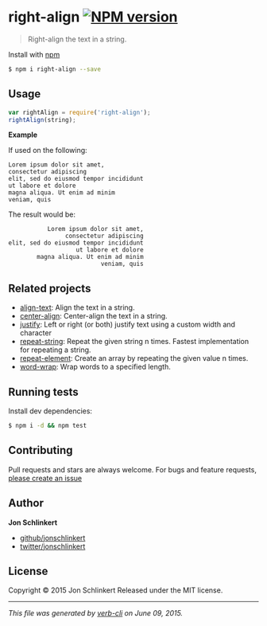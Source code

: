 # right-align [![NPM version](https://badge.fury.io/js/right-align.svg)](http://badge.fury.io/js/right-align)

> Right-align the text in a string.

Install with [npm](https://www.npmjs.com/)

```sh
$ npm i right-align --save
```








































































<extoc></extoc>

## Usage

```js
var rightAlign = require('right-align');
rightAlign(string);
```

**Example**

If used on the following:

```
Lorem ipsum dolor sit amet,
consectetur adipiscing
elit, sed do eiusmod tempor incididunt
ut labore et dolore
magna aliqua. Ut enim ad minim
veniam, quis
```

The result would be:

```
           Lorem ipsum dolor sit amet,
                consectetur adipiscing
elit, sed do eiusmod tempor incididunt
                   ut labore et dolore
        magna aliqua. Ut enim ad minim
                          veniam, quis
```

## Related projects

* [align-text](https://github.com/jonschlinkert/align-text): Align the text in a string.
* [center-align](https://github.com/jonschlinkert/center-align): Center-align the text in a string.
* [justify](https://github.com/bahamas10/node-justify): Left or right (or both) justify text using a custom width and character
* [repeat-string](https://github.com/jonschlinkert/repeat-string): Repeat the given string n times. Fastest implementation for repeating a string.
* [repeat-element](https://github.com/jonschlinkert/repeat-element): Create an array by repeating the given value n times.
* [word-wrap](https://github.com/jonschlinkert/word-wrap): Wrap words to a specified length.

## Running tests

Install dev dependencies:

```sh
$ npm i -d && npm test
```

## Contributing

Pull requests and stars are always welcome. For bugs and feature requests, [please create an issue](https://github.com/jonschlinkert/right-align/issues/new)

## Author

**Jon Schlinkert**

+ [github/jonschlinkert](https://github.com/jonschlinkert)
+ [twitter/jonschlinkert](http://twitter.com/jonschlinkert)

## License

Copyright © 2015 Jon Schlinkert
Released under the MIT license.

***

_This file was generated by [verb-cli](https://github.com/assemble/verb-cli) on June 09, 2015._
